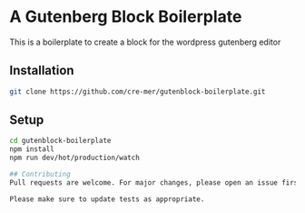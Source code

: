 # A Gutenberg Block Boilerplate

This is a boilerplate to create a block for the wordpress gutenberg editor

## Installation

```bash
git clone https://github.com/cre-mer/gutenblock-boilerplate.git
```

## Setup

```bash
cd gutenblock-boilerplate
npm install
npm run dev/hot/production/watch

## Contributing
Pull requests are welcome. For major changes, please open an issue first to discuss what you would like to change.

Please make sure to update tests as appropriate.
